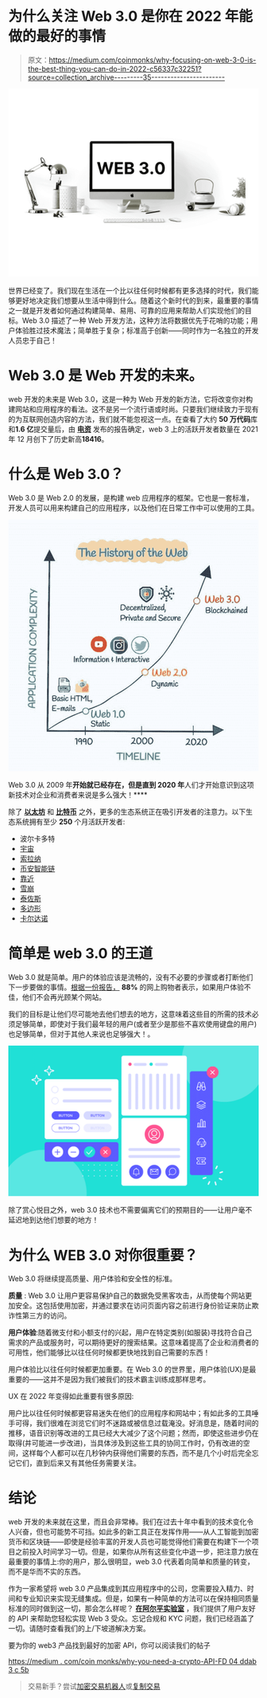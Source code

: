 # 为什么关注 Web 3.0 是你在 2022 年能做的最好的事情

> 原文：<https://medium.com/coinmonks/why-focusing-on-web-3-0-is-the-best-thing-you-can-do-in-2022-c56337c32251?source=collection_archive---------35----------------------->

![](img/461e9b0c74f3cf6127b09a4fd7db35c7.png)

世界已经变了。我们现在生活在一个比以往任何时候都有更多选择的时代，我们能够更好地决定我们想要从生活中得到什么。随着这个新时代的到来，最重要的事情之一就是开发者如何通过构建简单、易用、可靠的应用来帮助人们实现他们的目标。Web 3.0 描述了一种 Web 开发方法，这种方法将数据优先于花哨的功能；用户体验胜过技术魔法；简单胜于复杂；标准高于创新——同时作为一名独立的开发人员忠于自己！

# Web 3.0 是 Web 开发的未来。

web 开发的未来是 Web 3.0，这是一种为 Web 开发的新方法，它将改变你对构建网站和应用程序的看法。这不是另一个流行语或时尚。只要我们继续致力于现有的为互联网创造内容的方法，我们就不能忽视这一点。在查看了大约 **50 万代码**库和**1.6 亿**提交量后，由 [**电资**](/electric-capital/electric-capital-developer-report-2021-f37874efea6d) 发布的报告确定，web 3 上的活跃开发者数量在 2021 年 12 月创下了历史新高**18416**。

# 什么是 Web 3.0？

Web 3.0 是 Web 2.0 的发展，是构建 web 应用程序的框架。它也是一套标准，开发人员可以用来构建自己的应用程序，以及他们在日常工作中可以使用的工具。

![](img/172d215f82986cc68c1f9f1845dfa313.png)

Web 3.0 从 2009 年**开始就已经存在，但是直到 2020 年**人们才开始意识到这项新技术对企业和消费者来说是多么强大！****

除了 [**以太坊**](https://ethereum.org/en/) 和 [**比特币**](https://bitcoin.org/en/) 之外，更多的生态系统正在吸引开发者的注意力。以下生态系统拥有至少 **250** 个月活跃开发者:

*   波尔卡多特
*   [宇宙](https://cosmos.network/)
*   [索拉纳](https://solana.com/)
*   [币安智能链](https://bscscan.com/)
*   [靠近](https://near.org/)
*   [雪崩](https://docs.google.com/document/d/1J2IKD-QDQZ8GJGFm5DTrD_99ym4Xao85tQlAw-2WdLU/edit#heading=h.v1yn1r6jd5et)
*   [泰佐斯](https://tezos.com/)
*   [多边形](https://polygon.technology/)
*   [卡尔达诺](https://cardano.org/)

# 简单是 web 3.0 的王道

Web 3.0 就是简单。用户的体验应该是流畅的，没有不必要的步骤或者打断他们下一步要做的事情。[根据一份报告，](https://www.smallbizgenius.net/by-the-numbers/ux-statistics/#gref) **88%** 的网上购物者表示，如果用户体验不佳，他们不会再光顾某个网站。

我们的目标是让他们尽可能地去他们想去的地方，这意味着这些目的所需的技术必须足够简单，即使对于我们最年轻的用户(或者至少是那些不喜欢使用键盘的用户)也足够简单，但对于其他人来说也足够强大！。

![](img/62607903b0fa1b36f14948511477e813.png)

除了赏心悦目之外，web 3.0 技术也不需要偏离它们的预期目的——让用户毫不延迟地到达他们想要的地方！

# 为什么 WEB 3.0 对你很重要？

Web 3.0 将继续提高质量、用户体验和安全性的标准。

**质量** : Web 3.0 让用户更容易保护自己的数据免受黑客攻击，从而使每个网站更加安全。这包括使用加密，并通过要求在访问页面内容之前进行身份验证来防止欺诈性第三方的访问。

**用户体验**:随着微支付和小额支付的兴起，用户在特定类别(如服装)寻找符合自己需求的产品或服务时，可以期待更好的搜索结果。这意味着提高了企业和消费者的可用性，他们能够比以往任何时候都更快地找到自己需要的东西！

用户体验比以往任何时候都更加重要。在 Web 3.0 的世界里，用户体验(UX)是最重要的——这并不是因为我们被我们的技术霸主训练成那样思考。

UX 在 2022 年变得如此重要有很多原因:

用户比以往任何时候都更容易迷失在他们的应用程序和网站中；有如此多的工具唾手可得，我们很难在浏览它们时不迷路或被信息过载淹没。好消息是，随着时间的推移，语音识别等改进的工具已经大大减少了这个问题；然而，即使这些进步仍在取得(并可能进一步改进)，当具体涉及到这些工具的协同工作时，仍有改进的空间，这样每个人都可以在几秒钟内获得他们需要的东西，而不是几个小时后完全忘记它们，直到后来又有其他任务需要关注。

# 结论

web 开发的未来就在这里，而且会非常棒。我们在过去十年中看到的技术变化令人兴奋，但也可能势不可挡。如此多的新工具正在发挥作用——从人工智能到加密货币和区块链——即使是经验丰富的开发人员也可能觉得他们需要在构建下一个项目之前投入时间学习一切。但是，如果你从所有这些变化中退一步，把注意力放在最重要的事情上:你的用户，那么很明显，web 3.0 代表着向简单和质量的转变，而不是华而不实的东西。

作为一家希望将 web 3.0 产品集成到其应用程序中的公司，您需要投入精力、时间和专业知识来实现无缝集成。但是，如果有一种简单的方法可以在保持相同质量标准的同时做到这一切，那会怎么样呢？ [**在阿尔平实验室**](https://alpyne.tech/) ，我们提供了用户友好的 API 来帮助您轻松实现 Web 3 受众。忘记合规和 KYC 问题，我们已经涵盖了一切。请随时查看我们的上/下坡道解决方案。

要为你的 web3 产品找到最好的加密 API，你可以阅读我们的帖子

[https://medium . com/coin monks/why-you-need-a-crypto-API-FD 04 ddab 3 c 5b](/coinmonks/why-you-need-a-crypto-api-fd04ddab3c5b)

> 交易新手？尝试[加密交易机器人](/coinmonks/crypto-trading-bot-c2ffce8acb2a)或[复制交易](/coinmonks/top-10-crypto-copy-trading-platforms-for-beginners-d0c37c7d698c)